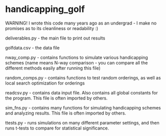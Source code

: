 # handicapping_golf

WARNING! I wrote this code many years ago as an undergrad - I make no promises as to its cleanliness or readability :)


deliverables.py - the main file to print out results

golfdata.csv - the data file

nway_comp.py - contains functions to simulate various handicapping schemes (name means N-way comparison - you can compare all the different methods easily after running this file)

random_comps.py - contains functions to test random orderings, as well as local search optimization for orderings

readcsv.py - contains data input file. Also contains all global constants for the program. This file is often imported by others.

sim_fns.py - contains many functions for simulating handicapping schemes and analyzing results. This file is often imported by others.

ttests.py - runs simulations on many different parameter settings, and then runs t-tests to compare for statistical significance.

